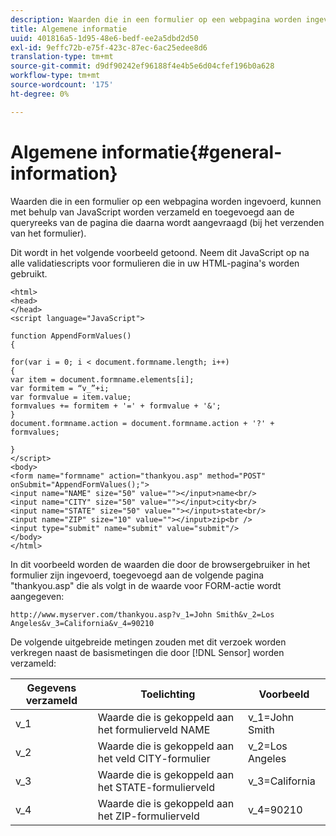 ```yaml
---
description: Waarden die in een formulier op een webpagina worden ingevoerd, kunnen met behulp van JavaScript worden verzameld en toegevoegd aan de queryreeks van de pagina die daarna wordt aangevraagd (bij het verzenden van het formulier).
title: Algemene informatie
uuid: 401816a5-1d95-48e6-bedf-ee2a5dbd2d50
exl-id: 9effc72b-e75f-423c-87ec-6ac25edee8d6
translation-type: tm+mt
source-git-commit: d9df90242ef96188f4e4b5e6d04cfef196b0a628
workflow-type: tm+mt
source-wordcount: '175'
ht-degree: 0%

---
```


# Algemene informatie{#general-information}

Waarden die in een formulier op een webpagina worden ingevoerd, kunnen met behulp van JavaScript worden verzameld en toegevoegd aan de queryreeks van de pagina die daarna wordt aangevraagd (bij het verzenden van het formulier).

Dit wordt in het volgende voorbeeld getoond. Neem dit JavaScript op na alle validatiescripts voor formulieren die in uw HTML-pagina&#39;s worden gebruikt.

```
<html> 
<head> 
</head> 
<script language="JavaScript"> 
 
function AppendFormValues() 
{ 
 
for(var i = 0; i < document.formname.length; i++) 
{ 
var item = document.formname.elements[i]; 
var formitem = “v_”+i; 
var formvalue = item.value; 
formvalues += formitem + '=' + formvalue + '&'; 
} 
document.formname.action = document.formname.action + '?' + formvalues; 
 
} 
</script> 
<body> 
<form name="formname" action="thankyou.asp" method="POST" onSubmit="AppendFormValues();"> 
<input name="NAME" size="50" value=""></input>name<br/> 
<input name="CITY" size="50" value=""></input>city<br/> 
<input name="STATE" size="50" value=""></input>state<br/> 
<input name="ZIP" size="10" value=""></input>zip<br /> 
<input type="submit" name="submit" value="submit"/> 
</body> 
</html> 
```

In dit voorbeeld worden de waarden die door de browsergebruiker in het formulier zijn ingevoerd, toegevoegd aan de volgende pagina &quot;thankyou.asp&quot; die als volgt in de waarde voor FORM-actie wordt aangegeven:

```
http://www.myserver.com/thankyou.asp?v_1=John Smith&v_2=Los Angeles&v_3=California&v_4=90210
```

De volgende uitgebreide metingen zouden met dit verzoek worden verkregen naast de basismetingen die door [!DNL Sensor] worden verzameld:

| Gegevens verzameld | Toelichting | Voorbeeld |
|---|---|---|
| v_1 | Waarde die is gekoppeld aan het formulierveld NAME | v_1=John Smith |
| v_2 | Waarde die is gekoppeld aan het veld CITY-formulier | v_2=Los Angeles |
| v_3 | Waarde die is gekoppeld aan het STATE-formulierveld | v_3=California |
| v_4 | Waarde die is gekoppeld aan het ZIP-formulierveld | v_4=90210 |
